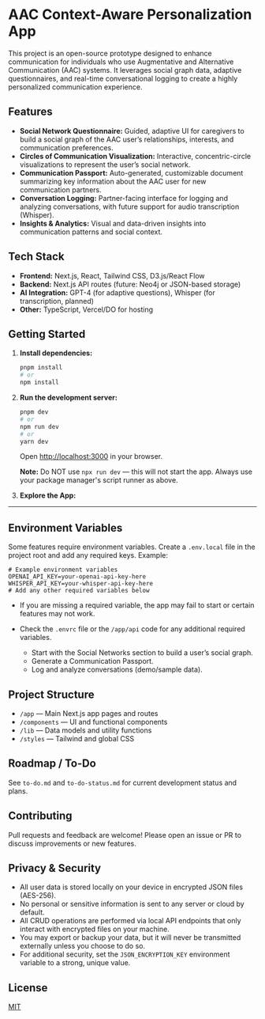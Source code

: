 # AAC Context-Aware Personalization App

This project is an open-source prototype designed to enhance communication for individuals who use Augmentative and Alternative Communication (AAC) systems. It leverages social graph data, adaptive questionnaires, and real-time conversational logging to create a highly personalized communication experience.

## Features
- **Social Network Questionnaire:** Guided, adaptive UI for caregivers to build a social graph of the AAC user’s relationships, interests, and communication preferences.
- **Circles of Communication Visualization:** Interactive, concentric-circle visualizations to represent the user’s social network.
- **Communication Passport:** Auto-generated, customizable document summarizing key information about the AAC user for new communication partners.
- **Conversation Logging:** Partner-facing interface for logging and analyzing conversations, with future support for audio transcription (Whisper).
- **Insights & Analytics:** Visual and data-driven insights into communication patterns and social context.

## Tech Stack
- **Frontend:** Next.js, React, Tailwind CSS, D3.js/React Flow
- **Backend:** Next.js API routes (future: Neo4j or JSON-based storage)
- **AI Integration:** GPT-4 (for adaptive questions), Whisper (for transcription, planned)
- **Other:** TypeScript, Vercel/DO for hosting

## Getting Started
1. **Install dependencies:**
   ```bash
   pnpm install
   # or
   npm install
   ```
2. **Run the development server:**
   ```bash
   pnpm dev
   # or
   npm run dev
   # or
   yarn dev
   ```
   Open [http://localhost:3000](http://localhost:3000) in your browser.

   **Note:** Do NOT use `npx run dev` — this will not start the app. Always use your package manager's script runner as above.

3. **Explore the App:**

---

## Environment Variables

Some features require environment variables. Create a `.env.local` file in the project root and add any required keys. Example:

```env
# Example environment variables
OPENAI_API_KEY=your-openai-api-key-here
WHISPER_API_KEY=your-whisper-api-key-here
# Add any other required variables below
```

- If you are missing a required variable, the app may fail to start or certain features may not work.
- Check the `.envrc` file or the `/app/api` code for any additional required variables.

   - Start with the Social Networks section to build a user’s social graph.
   - Generate a Communication Passport.
   - Log and analyze conversations (demo/sample data).

## Project Structure
- `/app` — Main Next.js app pages and routes
- `/components` — UI and functional components
- `/lib` — Data models and utility functions
- `/styles` — Tailwind and global CSS

## Roadmap / To-Do
See `to-do.md` and `to-do-status.md` for current development status and plans.

## Contributing
Pull requests and feedback are welcome! Please open an issue or PR to discuss improvements or new features.

## Privacy & Security
- All user data is stored locally on your device in encrypted JSON files (AES-256).
- No personal or sensitive information is sent to any server or cloud by default.
- All CRUD operations are performed via local API endpoints that only interact with encrypted files on your machine.
- You may export or backup your data, but it will never be transmitted externally unless you choose to do so.
- For additional security, set the `JSON_ENCRYPTION_KEY` environment variable to a strong, unique value.

## License
[MIT](LICENSE)
